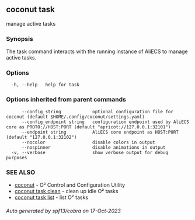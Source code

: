 ## coconut task

manage active tasks

### Synopsis

The task command interacts with the running instance of AliECS to
manage active tasks.

### Options

```
  -h, --help   help for task
```

### Options inherited from parent commands

```
      --config string            optional configuration file for coconut (default $HOME/.config/coconut/settings.yaml)
      --config_endpoint string   configuration endpoint used by AliECS core as PROTO://HOST:PORT (default "apricot://127.0.0.1:32101")
      --endpoint string          AliECS core endpoint as HOST:PORT (default "127.0.0.1:32102")
      --nocolor                  disable colors in output
      --nospinner                disable animations in output
  -v, --verbose                  show verbose output for debug purposes
```

### SEE ALSO

* [coconut](coconut.md)	 - O² Control and Configuration Utility
* [coconut task clean](coconut_task_clean.md)	 - clean up idle O² tasks
* [coconut task list](coconut_task_list.md)	 - list O² tasks

###### Auto generated by spf13/cobra on 17-Oct-2023
